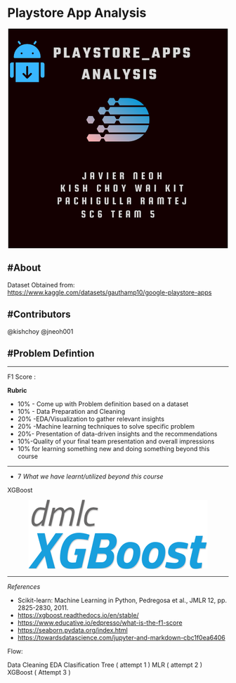 # Playstore App Analysis

<p align="center">
  <img src="./Images/Google PLAYSTORE APP.png">
</p>

#About
---





Dataset Obtained from:  https://www.kaggle.com/datasets/gauthamp10/google-playstore-apps


#Contributors
---
@kishchoy
@jneoh001

#Problem Defintion
---



---

F1 Score :


**Rubric**
* 10% - Come up with Problem definition based on a dataset
* 10% - Data Preparation and Cleaning
* 20% -EDA/Visualization to gather relevant insights
* 20% -Machine learning techniques to solve specific problem
* 20%- Presentation of data-driven insights and the recommendations
* 10%-Quality of your final team presentation and overall impressions
* 10% for learning something new and doing something beyond this course


---
- 7 *What we have learnt/utilized beyond this course*

<p> XGBoost </p>
<p align ="center">
  <img src="./Images/XGBoost_LOGO.png">
</p>

---
*References*

- Scikit-learn: Machine Learning in Python, Pedregosa et al., JMLR 12, pp. 2825-2830, 2011.
- https://xgboost.readthedocs.io/en/stable/ 
- https://www.educative.io/edpresso/what-is-the-f1-score
- https://seaborn.pydata.org/index.html
- https://towardsdatascience.com/jupyter-and-markdown-cbc1f0ea6406



Flow:

Data Cleaning
EDA
Clasification Tree ( attempt 1 )
MLR ( attempt 2 )
XGBoost ( Attempt 3 )

